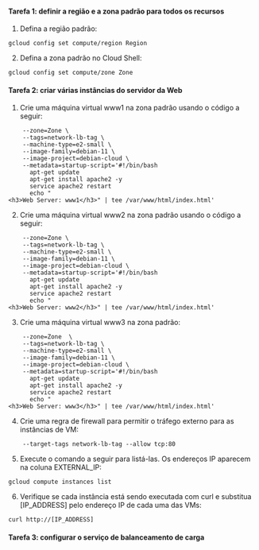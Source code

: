 <h4>Tarefa 1: definir a região e a zona padrão para todos os recursos</h4>

1. Defina a região padrão:

`gcloud config set compute/region Region`

2. Defina a zona padrão no Cloud Shell:

`gcloud config set compute/zone Zone`

<h4>Tarefa 2: criar várias instâncias do servidor da Web</h4>

1. Crie uma máquina virtual www1 na zona padrão usando o código a seguir:

```  gcloud compute instances create www1 \
    --zone=Zone \
    --tags=network-lb-tag \
    --machine-type=e2-small \
    --image-family=debian-11 \
    --image-project=debian-cloud \
    --metadata=startup-script='#!/bin/bash
      apt-get update
      apt-get install apache2 -y
      service apache2 restart
      echo "
<h3>Web Server: www1</h3>" | tee /var/www/html/index.html'
```


2. Crie uma máquina virtual www2 na zona padrão usando o código a seguir:
```  gcloud compute instances create www2 \
    --zone=Zone \
    --tags=network-lb-tag \
    --machine-type=e2-small \
    --image-family=debian-11 \
    --image-project=debian-cloud \
    --metadata=startup-script='#!/bin/bash
      apt-get update
      apt-get install apache2 -y
      service apache2 restart
      echo "
<h3>Web Server: www2</h3>" | tee /var/www/html/index.html'
```

3. Crie uma máquina virtual www3 na zona padrão:
```  gcloud compute instances create www3 \
    --zone=Zone  \
    --tags=network-lb-tag \
    --machine-type=e2-small \
    --image-family=debian-11 \
    --image-project=debian-cloud \
    --metadata=startup-script='#!/bin/bash
      apt-get update
      apt-get install apache2 -y
      service apache2 restart
      echo "
<h3>Web Server: www3</h3>" | tee /var/www/html/index.html'
```

4. Crie uma regra de firewall para permitir o tráfego externo para as instâncias de VM:
```gcloud compute firewall-rules create www-firewall-network-lb \
    --target-tags network-lb-tag --allow tcp:80
```
    

5. Execute o comando a seguir para listá-las. Os endereços IP aparecem na coluna EXTERNAL_IP:

`gcloud compute instances list`

6. Verifique se cada instância está sendo executada com curl e substitua [IP_ADDRESS] pelo endereço IP de cada uma das VMs:

`curl http://[IP_ADDRESS]`


<h4>Tarefa 3: configurar o serviço de balanceamento de carga</h4>